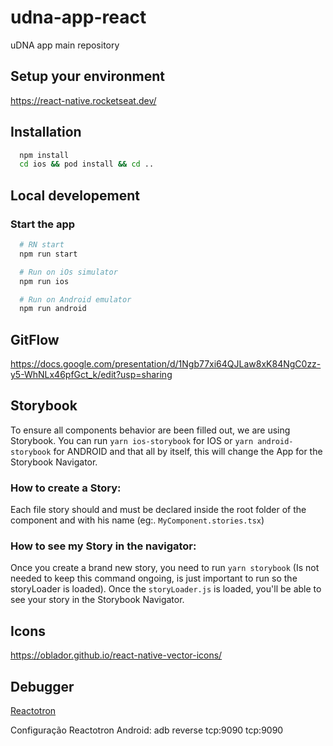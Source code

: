 # udna-app-react
uDNA app main repository

## Setup your environment 

https://react-native.rocketseat.dev/

## Installation

```sh
  npm install
  cd ios && pod install && cd ..
```

## Local developement

### Start the app

```sh
  # RN start
  npm run start

  # Run on iOs simulator
  npm run ios

  # Run on Android emulator
  npm run android
```

## GitFlow

https://docs.google.com/presentation/d/1Ngb77xi64QJLaw8xK84NgC0zz-y5-WhNLx46pfGct_k/edit?usp=sharing

## Storybook

To ensure all components behavior are been filled out, we are using Storybook. You can run ``yarn ios-storybook`` for IOS or ``yarn android-storybook`` for ANDROID and that all by itself, this will change the App for the Storybook Navigator.

### How to create a Story:

Each file story should and must be declared inside the root folder of the component and with his name (eg:. ```MyComponent.stories.tsx```)

### How to see my Story in the navigator:

Once you create a brand new story, you need to run ```yarn storybook``` (Is not needed to keep this command ongoing, is just important to run so the storyLoader is loaded). Once the ```storyLoader.js``` is loaded, you'll be able to see your story in the Storybook Navigator.


## Icons
https://oblador.github.io/react-native-vector-icons/

## Debugger

[Reactotron](https://github.com/infinitered/reactotron)

Configuração Reactotron Android:
adb reverse tcp:9090 tcp:9090